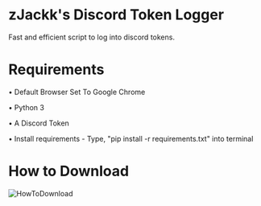# zJackk's Discord Token Logger
Fast and efficient script to log into discord tokens.
# Requirements
  • Default Browser Set To Google Chrome
  
  • Python 3
  
  • A Discord Token
  
  • Install requirements
    - Type, "pip install -r requirements.txt" into terminal
  
  
  
# How to Download
![HowToDownload](https://media.giphy.com/media/kg9WkOuB1ATph9s1fj/giphy.gif)
  
 
